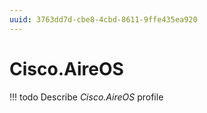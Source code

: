 ```yaml
---
uuid: 3763dd7d-cbe8-4cbd-8611-9ffe435ea920
---
```



# Cisco.AireOS


<!-- prettier-ignore -->
!!! todo
    Describe *Cisco.AireOS* profile

